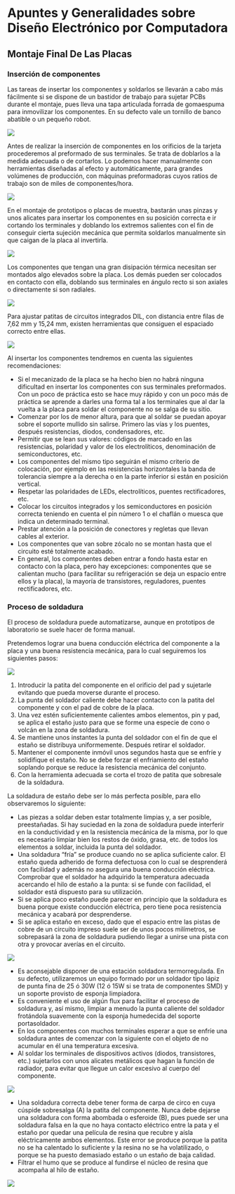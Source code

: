 # Apuntes y Generalidades sobre Diseño Electrónico por Computadora

## Montaje Final De Las Placas

### Inserción de componentes

Las tareas de insertar los componentes y soldarlos se llevarán a cabo más fácilmente si se dispone de un bastidor de trabajo para sujetar PCBs durante el montaje, pues lleva una tapa articulada forrada de gomaespuma para inmovilizar los componentes. En su defecto vale un tornillo de banco abatible o un pequeño robot.

![](./img/b30d9b17.jpg)

Antes de realizar la inserción de componentes en los orificios de la tarjeta procederemos al preformado de sus terminales. Se trata de doblarlos a la medida adecuada o de cortarlos. Lo podemos hacer manualmente con herramientas diseñadas al efecto y automáticamente, para grandes volúmenes de producción, con máquinas preformadoras cuyos ratios de trabajo son de miles de componentes/hora.

![](./img/348b594c.png)

En el montaje de prototipos o placas de muestra, bastarán unas pinzas y unos alicates para insertar los componentes en su posición correcta e ir cortando los terminales y doblando los extremos salientes con el fin de conseguir cierta sujeción mecánica que permita soldarlos manualmente sin que caigan de la placa al invertirla.

![](./img/722000e2.png)

Los componentes que tengan una gran disipación térmica necesitan ser montados algo elevados sobre la placa. Los demás pueden ser colocados en contacto con ella, doblando sus terminales en ángulo recto si son axiales o directamente si son radiales.

![](./img/c3819c11.png)

Para ajustar patitas de circuitos integrados DIL, con distancia entre filas de 7,62 mm y 15,24 mm, existen herramientas que consiguen el espaciado correcto entre ellas.

![](./img/b6c335b0.png)

Al insertar los componentes tendremos en cuenta las siguientes recomendaciones:

- Si el mecanizado de la placa se ha hecho bien no habrá ninguna dificultad en insertar los componentes con sus terminales preformados. Con un poco de práctica esto se hace muy rápido y con un poco más de práctica se aprende a darles una forma tal a los terminales que al dar la vuelta a la placa para soldar el componente no se salga de su sitio.
- Comenzar por los de menor altura, para que al soldar se puedan apoyar sobre el soporte mullido sin salirse. Primero las vías y los puentes, después resistencias, diodos, condensadores, etc.
- Permitir que se lean sus valores: códigos de marcado en las resistencias, polaridad y valor de los electrolíticos, denominación de semiconductores, etc.
- Los componentes del mismo tipo seguirán el mismo criterio de colocación, por ejemplo en las resistencias horizontales la banda de tolerancia siempre a la derecha o en la parte inferior si están en posición vertical.
- Respetar las polaridades de LEDs, electrolíticos, puentes rectificadores, etc.
- Colocar los circuitos integrados y los semiconductores en posición correcta teniendo en cuenta el pin número 1 o el chaflán o muesca que indica un determinado terminal.
- Prestar atención a la posición de conectores y regletas que llevan cables al exterior.
- Los componentes que van sobre zócalo no se montan hasta que el circuito esté totalmente acabado.
- En general, los componentes deben entrar a fondo hasta estar en contacto con la placa, pero hay excepciones: componentes que se calientan mucho (para facilitar su refrigeración se deja un espacio entre ellos y la placa), la mayoría de transistores, reguladores, puentes rectificadores, etc.

### Proceso de soldadura

El proceso de soldadura puede automatizarse, aunque en prototipos de laboratorio se suele hacer de forma manual.

Pretendemos lograr una buena conducción eléctrica del componente a la placa y una buena resistencia mecánica, para lo cual seguiremos los siguientes pasos:

![](./img/cbcd8de1.png)

1. Introducir la patita del componente en el orificio del pad y sujetarle evitando que pueda moverse durante el proceso.
2. La punta del soldador caliente debe hacer contacto con la patita del componente y con el pad de cobre de la placa.
3. Una vez estén suficientemente calientes ambos elementos, pin y pad, se aplica el estaño justo para que se forme una especie de cono o volcán en la zona de soldadura.
4. Se mantiene unos instantes la punta del soldador con el fin de que el estaño se distribuya uniformemente. Después retirar el soldador.
5. Mantener el componente inmóvil unos segundos hasta que se enfríe y solidifique el estaño. No se debe forzar el enfriamiento del estaño soplando porque se reduce la resistencia mecánica del conjunto.
6. Con la herramienta adecuada se corta el trozo de patita que sobresale de la soldadura.

La soldadura de estaño debe ser lo más perfecta posible, para ello observaremos lo siguiente:

- Las piezas a soldar deben estar totalmente limpias y, a ser posible, preestañadas. Si hay suciedad en la zona de soldadura puede interferir en la conductividad y en la resistencia mecánica de la misma, por lo que es necesario limpiar bien los restos de óxido, grasa, etc. de todos los elementos a soldar, incluida la punta del soldador.
- Una soldadura “fría” se produce cuando no se aplica suficiente calor. El estaño queda adherido de forma defectuosa con lo cual se desprenderá con facilidad y además no asegura una buena conducción eléctrica. Comprobar que el soldador ha adquirido la temperatura adecuada acercando el hilo de estaño a la punta: si se funde con facilidad, el soldador está dispuesto para su utilización.
- Si se aplica poco estaño puede parecer en principio que la soldadura es buena porque existe conducción eléctrica, pero tiene poca resistencia mecánica y acabará por desprenderse.
- Si se aplica estaño en exceso, dado que el espacio entre las pistas de cobre de un circuito impreso suele ser de unos pocos milímetros, se sobrepasará la zona de soldadura pudiendo llegar a unirse una pista con otra y provocar averías en el circuito.

![](./img/860e9e12.png)

- Es aconsejable disponer de una estación soldadora termorregulada. En su defecto, utilizaremos un equipo formado por un soldador tipo lápiz de punta fina de 25 ó 30W (12 ó 15W si se trata de componentes SMD) y un soporte provisto de esponja limpiadora.
- Es conveniente el uso de algún flux para facilitar el proceso de soldadura y, así mismo, limpiar a menudo la punta caliente del soldador frotándola suavemente con la esponja humedecida del soporte portasoldador.
- En los componentes con muchos terminales esperar a que se enfríe una soldadura antes de comenzar con la siguiente con el objeto de no acumular en él una temperatura excesiva.
- Al soldar los terminales de dispositivos activos (diodos, transistores, etc.) sujetarlos con unos alicates metálicos que hagan la función de radiador, para evitar que llegue un calor excesivo al cuerpo del componente.

![](./img/fefced6b.png)

- Una soldadura correcta debe tener forma de carpa de circo en cuya cúspide sobresalga (A) la patita del componente. Nunca debe dejarse una soldadura con forma abombada o esferoide (B), pues puede ser una soldadura falsa en la que no haya contacto eléctrico entre la pata y el estaño por quedar una película de resina que recubre y aísla eléctricamente ambos elementos. Este error se produce porque la patita no se ha calentado lo suficiente y la resina no se ha volatilizado, o porque se ha puesto demasiado estaño o un estaño de baja calidad.
- Filtrar el humo que se produce al fundirse el núcleo de resina que acompaña al hilo de estaño.

![](./img/9a3f5caf.png)
